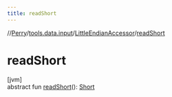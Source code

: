 ```yaml
---
title: readShort
---
```

//[Perry](../../../index.html)/[tools.data.input](../index.html)/[LittleEndianAccessor](index.html)/[readShort](read-short.html)



# readShort



[jvm]\
abstract fun [readShort](read-short.html)(): [Short](https://kotlinlang.org/api/latest/jvm/stdlib/kotlin/-short/index.html)




